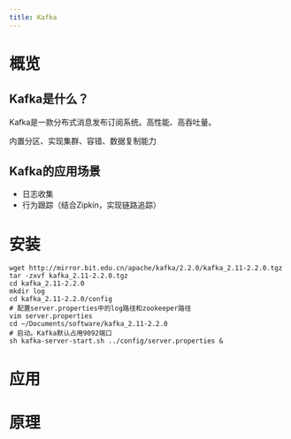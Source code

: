 ```yaml
---
title: Kafka
---
```


# 概览

## Kafka是什么？

Kafka是一款分布式消息发布订阅系统。高性能、高吞吐量。

内置分区、实现集群、容错、数据复制能力





## Kafka的应用场景

- 日志收集
- 行为跟踪（结合Zipkin，实现链路追踪）



# 安装

 ```shell
wget http://mirror.bit.edu.cn/apache/kafka/2.2.0/kafka_2.11-2.2.0.tgz
tar -zxvf kafka_2.11-2.2.0.tgz
cd kafka_2.11-2.2.0
mkdir log
cd kafka_2.11-2.2.0/config
# 配置server.properties中的log路径和zookeeper路径
vim server.properties
cd ~/Documents/software/kafka_2.11-2.2.0
# 启动。Kafka默认占用9092端口
sh kafka-server-start.sh ../config/server.properties &
 ```



# 应用





# 原理

